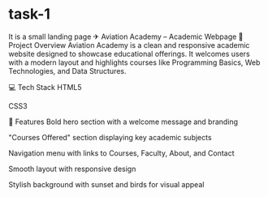 # task-1
It is a small landing page
✈ Aviation Academy – Academic Webpage
🌟 Project Overview
Aviation Academy is a clean and responsive academic website designed to showcase educational offerings. It welcomes users with a modern layout and highlights courses like Programming Basics, Web Technologies, and Data Structures.

💻 Tech Stack
HTML5

CSS3

📌 Features
Bold hero section with a welcome message and branding

"Courses Offered" section displaying key academic subjects

Navigation menu with links to Courses, Faculty, About, and Contact

Smooth layout with responsive design

Stylish background with sunset and birds for visual appeal

